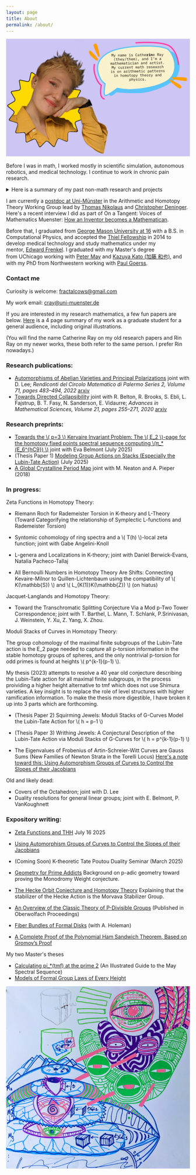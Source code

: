 ```yaml
---
layout: page
title: About
permalink: /about/
---
```


  ![image](images/Aboutme.jpeg)

Before I was in math, I worked mostly in scientific simulation, autonomous robotics, and medical technology. I continue to work in chronic pain research. 


<details>
<summary>Here is a summary of my past non-math research and projects</summary>

  (In construction, can be viewed on my github).
  ![](images/wp-content/uploads/2014/06/IMG_0813.jpg) 
  
  My first projects in robotics were in 2011: a dinky hexapod that autonomously followed people around, and Rubik's cube solving robot.
  
  In Spring 2012, I [became interested](http://rin.io/coupled-oscillator-love/) in physical examples of [nonlinear systems](http://rin.io/matlab-lorenz-attractor/) due to a [research project](http://thefutureofthings.com/4060-flexible-memristor-chips/) at the Chemistry and Physics Department of Mary Baldwin College, and modeled the resistant switching behavior of [flexible TiO2](http://books.google.com/books?id=Aey-h9lgcQgC&pg=PA111&lpg=PA111&dq=tio2+memristor+mary+baldwin&source=bl&ots=_Cxkt4ZyU8&sig=12ZG4phc_r1cNRkhmyg99YZ1dUc&hl=en&sa=X&ei=U0dcVN2RBdHToAT4u4LoDQ&ved=0CEMQ6AEwBQ#v=onepage&q=tio2%20memristor%20mary%20baldwin&f=false).

![](images/memristor.png)

Summer 2012, the [Positronics Division of the George Washington University Robotics Lab](http://robotics.gwu.edu/positronics/?page_id=9) took me under their wing as an intern. Our team smoothed joint movement of the Willow Garage Personal Robot 2 (PR2), alongside improving load equalization (below). I [programmed the PR2](http://rin.io/semi-autonomous-robotics-2012-my-1st-software-project/) to autonomously "learn" to place objects in holes with the corresponding shape (using only past motor position commands and the finger gripper sensors).

![Screenshot from 2014-11-06 20:07:39](images/wp-content/uploads/2014/06/Screenshot-from-2014-11-06-200739.png)

[Source](http://robotics.gwu.edu/positronics/?p=59)

On the side, fascinated by the phenomena of producing argon plasma glow via the introduction of an RF source at 2.45GHz to a conductive cavity, I modeled the modes of conductive [polyhedra](http://en.wikipedia.org/wiki/Goldberg_polyhedron)[.](http://robotics.gwu.edu/positronics/?page_id=9)

After transferring to [GMU](http://rin.io/18-lessons/) Fall 2012, I extended their simulation for [predicting the material properties](http://rin.io/computational-materials-science/) of compound materials and explored [algorithms of AI chess players](http://rin.io/chess-engine/).

Spring 2013, an interest in contextual machine learning led me to write an [automated contextual analysis program](https://github.com/catherineray/CAMEL) that [learned the grammar rules of compressed Braille](http://rin.io/camel-paper/) from partially translated text. I used Braille as a test language, but this is a framework to automate the decoding of any partially understood (ancient) language by creating probabilistic dictionaries.\
[![Screenshot from 2014-11-06 21:45:28](images/wp-content/uploads/2014/06/Screenshot-from-2014-11-06-214528.png)

Summer 2013, I interned as a software engineer at Cloudera. During my time there, I [developed a consumer download metrics tracking system for internal purposes](http://blog.cloudera.com/blog/2013/08/what-i-learned-during-my-summer-internship-at-cloudera/).

Fall 2013, I played with [SLAM and motion planning on the ARDrone](http://masc.cs.gmu.edu/wiki/DeformGroup). For HackMIT 2013, I collaborated with [Kartik Talwar](http://kartikt.com/) and [Spencer Hewett](http://www.skip.it/) to create a Google Glass application that [calculates the human pulse from the video feed](http://rin.io/hackmit-polyglass/).\
[![Screen-shot-2013-11-23-at-3.56.25-PM](images/wp-content/uploads/2014/06/Screen-shot-2013-11-23-at-3.56.25-PM.png)

Early 2014, I briefly devoted my time to designing a keychain-sized food scanner [that detects gluten and other common food allergen proteins](http://rin.io/reframing-the-gluten-scanner/). From late 2013 to mid 2014, I dipped my toes into audio processing by automating the collection and classification of lab-animal vocalizations. Through this, I discovered that one can detect libido and stress change as early as preclinical trials.

[![Screenshot from 2014-06-21 19:46:05](https://web.archive.org/web/20190213160322im_/http://rin.io/wp-content/uploads/2014/06/Screenshot-from-2014-06-21-194605.png)](https://web.archive.org/web/20190213160322/http://rin.io/wp-content/uploads/2014/06/Screenshot-from-2014-06-21-194605.png)

![Bildschirmfoto 2015-06-05 um 12.43.17 vorm.](https://web.archive.org/web/20190213160322im_/http://rin.io/wp-content/uploads/2014/06/Bildschirmfoto-2015-06-05-um-12.43.17-vorm..png)

Summer 2013-Spring 2014, I explored the improvement of mobility devices. A nonprovisional patent was submitted in Dec 2014 for the 5 pressure sore relief mechanisms that grew out of this. (I withdrew the patent once I decided to go into academia because I did not need to spend 5K on a design I wasn't going to use!)

Summer 2014, I became interested in neuroprosthetics. I started with the software side (convergence analysis of common decoder algorithms), and transitioned into playing with the hardware side ([optical recording methods](https://web.archive.org/web/20190213160322/http://rin.io/sensing-hardware/)).

Early 2015, I began mentoring Ada Rosa on mobility assistance for those with ALS and spinal chord injuries. [Here](https://www.youtube.com/watch?v=YJxgEDr699w) is a video of her showing off the eye control feature.![](images/wp-content/uploads/2014/06/Bildschirmfoto-2015-06-05-um-12.37.58-vorm..png)

In January 2015, I was a [visiting researcher](https://web.archive.org/web/20190213160322/http://www.santafe.edu/gevent/detail/arrival/1962/) at the Santa Fe Institute, and gave a seminar on [Simplifying Multiscale Modeling](https://web.archive.org/web/20190213160322/http://www.santafe.edu/gevent/detail/science/1963/). I still think about applications of topology to multi-scale modeling, and occasionally venture to consider modeling complex systems of a biological nature with an eye toward [immunotherapy](https://web.archive.org/web/20190213160322/http://www.infoiasi.ro/bin/Annals/Article?v=XXIV1&a=2) and [neuroscience](https://web.archive.org/web/20190213160322/http://xxx.tau.ac.il/pdf/1410.8826.pdf).

I stopped keeping temporal notes of projects around 2015. Most of my extra curriculars post moving to math academia have been artistic or biological. 

I studied Russian from 2018-2020 and spent 4 months in Russia in 2019, the end of my trip was right at the beginning of Putin's violent crackdown on Moscow. 

I continue to do biological research on the side, especially around chronic pain and it's relationship to mental health. An overview of that work can be found here: [The Biome](https://rin.io/biome/)

Over the period of 2021-2023, I collaborated with Chris Orta to design and tattoo two massive full robot-skeleton snakes going from the top of my back to my mid calf. In the summer of 2023, I got heavily into street art graffiti, learning from my artistic collaborator Daniel Burnett: some samples of my graffiti work can be seen in the art section of my webpage. I have traveled around the U.S. and Europe making graffiti since.

In August 2023, I joined Chris Walker and a group of other fabulous artists to finish up and sail a boat made from a bouncy castle, which we lived on for a week.

My dear friend Petra Flurin and I wrote a comic together called Endomortis, more on that soon!
</details>

I am currently a [postdoc at Uni-Münster](https://www.uni-muenster.de/FB10srvi/persdb/MM-member.php?id=1772) in the Arithmetic and Homotopy Theory Working Group lead by [Thomas Nikolaus](https://www.uni-muenster.de/IVV5WS/WebHop/user/nikolaus/index.html) and [Christopher Deninger](https://en.wikipedia.org/wiki/Christopher_Deninger). Here's a recent interview I did as part of On a Tangent: Voices of Mathematics Muenster: [How an Inventor becomes a Mathematican](https://open.spotify.com/episode/6yw6nazYdvFW4lp24rolZd?si=kOzCIF7lQYeGPBlgWI-gjg).

Before that, I graduated from [George Mason University at 16](http://newsdesk.gmu.edu/2013/12/mason-celebrates-winter-graduates/) with a B.S. in Computational Physics, and accepted the [Thiel Fellowship](http://www.thielfellowship.org/about/about-the-fellowship/) in 2014 to develop medical technology and study mathematics under my mentor, [Edward Frenkel](http://www.edwardfrenkel.com/). I graduated with my Master's degree from UChicago working with [Peter May](http://www.math.uchicago.edu/~may/) and [Kazuya Kato (加藤 和也)](https://en.wikipedia.org/wiki/Kazuya_Kato), and with my PhD from Northwestern working with [Paul Goerss](https://sites.math.northwestern.edu/~pgoerss/). 



### Contact me

Curiosity is welcome: fractalcows@gmail.com

My work email: cray@uni-muenster.de

If you are interested in my research mathematics, a few fun papers are below. [Here](pdfs/application_general_audience.pdf) is a 4 page summary of my work as a graduate student for a general audience, including original illustrations.

(You will find the name Catherine Ray on my old research papers and Rin Ray on my newer works, these both refer to the same person. I prefer Rin nowadays.)

### Research publications:

- [Automorphisms of Abelian Varieties and Principal Polarizations](https://link.springer.com/article/10.1007/s12215-020-00590-7) joint with D. Lee; _Rendiconti del Circolo Matematico di Palermo Series 2, Volume 71, pages 483–494, 2022_ [arxiv](https://arxiv.org/abs/1811.07007)  
- [Towards Directed Collapsibility](https://link.springer.com/chapter/10.1007/978-3-030-42687-3_17) joint with R. Belton, R. Brooks, S. Ebli, L. Fajstrup, B. T. Fasy, N. Sanderson, E. Vidaurre; _Advances in Mathematical Sciences, Volume 21, pages 255–271, 2020_ [arxiv](https://arxiv.org/abs/1902.01039) 

### Research preprints:

- [Towards the \\( p=3 \\) Kervaire Invariant Problem: The \\( E_2 \\)-page for the homotopy fixed points spectral sequence computing \\(π_*(E_6^{hC9}) \\)](https://arxiv.org/abs/2507.10157) joint with Eva Belmont (July 2025)
- (Thesis Paper 1) [Modeling Group Actions on Stacks (Especially the Lubin-Tate Action)](https://arxiv.org/abs/2507.00309) (July 2025)
- [A Global Crystalline Period Map](https://arxiv.org/abs/1911.08615) joint with M. Neaton and A. Pieper (2018)

### In progress:

Zeta Functions in Homotopy Theory: 
- Riemann Roch for Rademeister Torsion in K-theory and L-Theory (Toward Categorifying the relationship of Symplectic L-functions and Rademeister Torsion)
- Syntomic cohomology of ring spectra and a \\( T(h) \\)-local zeta function; joint with Gabe Angelini-Knoll
- L-genera and Localizations in K-theory; joint with Daniel Berwick-Evans, Natalia Pacheco-Tallaj

- All Bernoulli Numbers in Homotopy Theory Are Shifts: Connecting Kevaire-Milnor to Quillen-Lichtenbaum using the compatibility of \\( K(\mathbb{S}) \\) and \\( L_{K(1)}K(\mathbb{Z}) \\) (on hiatus)

Jacquet-Langlands and Homotopy Theory: 
- Toward the Transchromatic Splitting Conjecture Via a Mod p-Two Tower Correspondence; joint with T. Barthel, L. Mann, T. Schlank, P.Srinivasan, J. Weinstein, Y. Xu, Z. Yang, X. Zhou.

Moduli Stacks of Curves in Homotopy Theory:

The group cohomology of the maximal finite subgroups of the Lubin-Tate action is the E_2 page needed to capture all p-torsion information in the stable homotopy groups of spheres, and the only nontrivial p-torsion for odd primes is found at heights \\( p^{k-1}(p-1) \\). 

My thesis (2023) attempts to resolve a 40 year old conjecture describing the Lubin-Tate action for all maximal finite subgroups, in the process proividing a higher height alternative to tmf which does not use Shimura varieties.  A key insight is to replace the role of level structures with higher ramification information. To make the thesis more digestible, I have broken it up into 3 parts which are forthcoming.
- (Thesis Paper 2) Squirming Jewels: Moduli Stacks of G-Curves Model the Lubin-Tate Action for \\( h = p-1 \\)
- (Thesis Paper 3) Writhing Jewels: A Conjectural Description of the Lubin-Tate Action via Moduli Stacks of G-Curves for \\( h = p^{k-1}(p-1) \\)

- The Eigenvalues of Frobenius of Artin-Schreier-Witt Curves are Gauss Sums (New Families of Newton Strata in the Torelli Locus)  [Here's a note toward this: Using Automorphism Groups of Curves to Control the Slopes of their Jacobians](http://rin.io/pdfs/Gauss_sums.pdf) 

Old and likely dead:
- Covers of the Octahedron; joint with D. Lee 
- Duality resolutions for general linear groups; joint with E. Belmont, P. VanKoughnett

### Expository writing:

- [Zeta Functions and THH](pdfs/Zeta_Functions_and_THH_Talk3.pdf) July 16 2025
- [Using Automorphism Groups of Curves to Control the Slopes of their Jacobians](http://rin.io/pdfs/Gauss_sums.pdf) 

- (Coming Soon) K-theoretic Tate Poutou Duality Seminar (March 2025)

- [Geometry for Prime Addicts](https://rin.io/images/wp-content/uploads/2018/04/padicgeometry-1.pdf) Background on p-adic geometry toward proving the Monodromy Weight conjecture.
- [The Hecke Orbit Conjecture and Homotopy Theory](https://github.com/catherineray/catherineray.github.io/blob/master/pdfs/heckeorbitshomotopy_.pdf) Explaining that the stabilizer of the Hecke Action is the Morvava Stabilizer Group.
- [An Overview of the Classic Theory of P-Divisible Groups](/pdfs/officialober-1.pdf) (Published in Oberwolfach Proceedings)

- [Fiber Bundles of Formal Disks](/pdfs/formalgroup-1.pdf) (with A. Holeman)
- [A Complete Proof of the Polynomial Ham Sandwich Theorem, Based on Gromov’s Proof](/pdfs/gromovprooffill.pdf)

My two Master's theses
- [Calculating pi_*(tmf) at the prime 2](https://rin.io/images/wp-content/uploads/2017/05/a1-2.pdf) (An Illustrated Guide to the May Spectral Sequence)
- [Models of Formal Group Laws of Every Height](https://rin.io/images/wp-content/uploads/2017/08/lubintatemodels-2.pdf)
  

![](/images/lubin-tate.jpg) 
